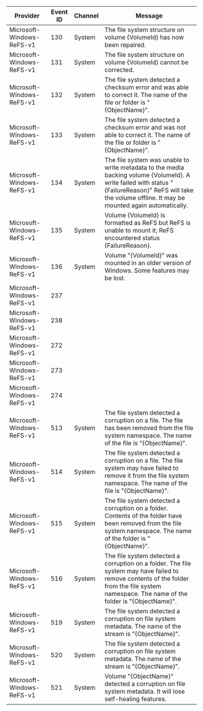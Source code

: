 Provider                   |  Event ID  |  Channel  |  Message
---------------------------|------------|-----------|-------------------------------------------------------------------------------------------------------------------------------------------------------------------------------------------------------------
Microsoft-Windows-ReFS-v1  |  130       |  System   |  The file system structure on volume {VolumeId} has now been repaired.
Microsoft-Windows-ReFS-v1  |  131       |  System   |  The file system structure on volume {VolumeId} cannot be corrected.
Microsoft-Windows-ReFS-v1  |  132       |  System   |  The file system detected a checksum error and was able to correct it. The name of the file or folder is "{ObjectName}".
Microsoft-Windows-ReFS-v1  |  133       |  System   |  The file system detected a checksum error and was not able to correct it. The name of the file or folder is "{ObjectName}".
Microsoft-Windows-ReFS-v1  |  134       |  System   |  The file system was unable to write metadata to the media backing volume {VolumeId}. A write failed with status "{FailureReason}" ReFS will take the volume offline. It may be mounted again automatically.
Microsoft-Windows-ReFS-v1  |  135       |  System   |  Volume {VolumeId} is formatted as ReFS but ReFS is unable to mount it; ReFS encountered status {FailureReason}.
Microsoft-Windows-ReFS-v1  |  136       |  System   |  Volume "{VolumeId}" was mounted in an older version of Windows. Some features may be lost.
Microsoft-Windows-ReFS-v1  |  237       |           |
Microsoft-Windows-ReFS-v1  |  238       |           |
Microsoft-Windows-ReFS-v1  |  272       |           |
Microsoft-Windows-ReFS-v1  |  273       |           |
Microsoft-Windows-ReFS-v1  |  274       |           |
Microsoft-Windows-ReFS-v1  |  513       |  System   |  The file system detected a corruption on a file. The file has been removed from the file system namespace. The name of the file is "{ObjectName}".
Microsoft-Windows-ReFS-v1  |  514       |  System   |  The file system detected a corruption on a file. The file system may have failed to remove it from the file system namespace. The name of the file is "{ObjectName}".
Microsoft-Windows-ReFS-v1  |  515       |  System   |  The file system detected a corruption on a folder. Contents of the folder have been removed from the file system namespace. The name of the folder is "{ObjectName}".
Microsoft-Windows-ReFS-v1  |  516       |  System   |  The file system detected a corruption on a folder. The file system may have failed to remove contents of the folder from the file system namespace. The name of the folder is "{ObjectName}".
Microsoft-Windows-ReFS-v1  |  519       |  System   |  The file system detected a corruption on file system metadata. The name of the stream is "{ObjectName}".
Microsoft-Windows-ReFS-v1  |  520       |  System   |  The file system detected a corruption on file system metadata. The name of the stream is "{ObjectName}".
Microsoft-Windows-ReFS-v1  |  521       |  System   |  Volume "{ObjectName}" detected a corruption on file system metadata. It will lose self-healing features.